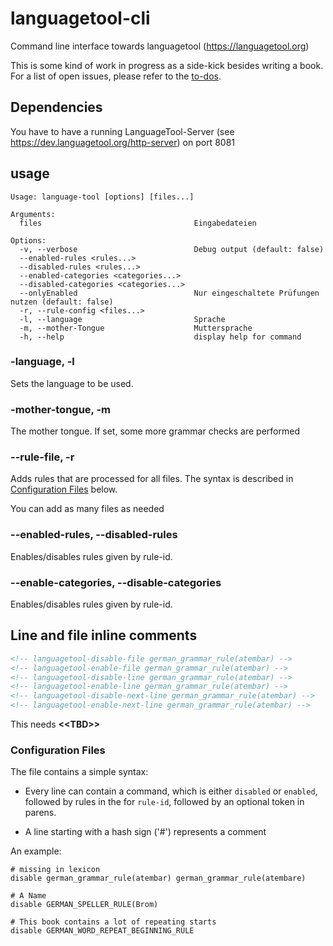 # languagetool-cli

Command line interface towards languagetool (<https://languagetool.org>)

This is some kind of work in progress as a side-kick besides writing a book. For a list of open issues, please refer to the [to-dos](TODOs.md).

## Dependencies

You have to have a running LanguageTool-Server (see <https://dev.languagetool.org/http-server>) on port 8081

## usage

```plaintext
Usage: language-tool [options] [files...]

Arguments:
  files                                  Eingabedateien

Options:
  -v, --verbose                          Debug output (default: false)
  --enabled-rules <rules...>
  --disabled-rules <rules...>
  --enabled-categories <categories...>
  --disabled-categories <categories...>
  --onlyEnabled                          Nur eingeschaltete Prüfungen nutzen (default: false)
  -r, --rule-config <files...>
  -l, --language                         Sprache
  -m, --mother-Tongue                    Muttersprache
  -h, --help                             display help for command
```

### -language, -l

Sets the language to be used.

### -mother-tongue, -m

The mother tongue. If set, some more grammar checks are performed

### --rule-file, -r

Adds rules that are processed for all files.
The syntax is described in [Configuration Files](README.md) below.

You can add as many files as needed

### --enabled-rules, --disabled-rules

Enables/disables rules given by rule-id.

### --enable-categories, --disable-categories

Enables/disables rules given by rule-id.

## Line and file inline comments

```html
<!-- languagetool-disable-file german_grammar_rule(atembar) -->
<!-- languagetool-enable-file german_grammar_rule(atembar) -->
<!-- languagetool-disable-line german_grammar_rule(atembar) -->
<!-- languagetool-enable-line german_grammar_rule(atembar) -->
<!-- languagetool-disable-next-line german_grammar_rule(atembar) -->
<!-- languagetool-enable-next-line german_grammar_rule(atembar) -->
```

This needs **\<\<TBD\>\>**

### Configuration Files

The file contains a simple syntax:

* Every line can contain a command, which is either `disabled` or `enabled`, followed by rules in the for
`rule-id`, followed by an optional token in parens.

* A line starting with a hash sign ('#') represents a comment

An example:

```plaintext
# missing in lexicon
disable german_grammar_rule(atembar) german_grammar_rule(atembare)

# A Name
disable GERMAN_SPELLER_RULE(Brom)

# This book contains a lot of repeating starts
disable GERMAN_WORD_REPEAT_BEGINNING_RULE
```
